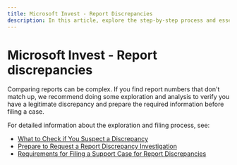 ```yaml
---
title: Microsoft Invest - Report Discrepancies
description: In this article, explore the step-by-step process and essential information necessary to file a report discrepancy effectively.
---
```


# Microsoft Invest - Report discrepancies

Comparing reports can be complex. If you find report numbers that don't match up, we recommend doing some exploration and analysis to verify you have a legitimate discrepancy and prepare the required information before filing a case.

For detailed information about the exploration and filing process, see:

- [What to Check if You Suspect a Discrepancy](what-to-check-if-you-suspect-a-report-discrepancy.md)
- [Prepare to Request a Report Discrepancy Investigation](prepare-to-file-a-report-discrepancy-support-case.md)
- [Requirements for Filing a Support Case for Report Discrepancies](requirements-for-filing-a-support-case-for-report-discrepancies.md)
